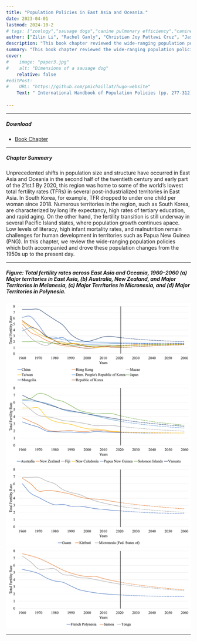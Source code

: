 ```yaml
---
title: "Population Policies in East Asia and Oceania." 
date: 2023-04-01
lastmod: 2024-10-2
# tags: ["zoology","sausage dogs","canine pulmonary efficiency","canine science","experimental zoology"]
author: ["Zilin Li", "Rachel Ganly", "Christian Joy Pattawi Cruz", "Jason Tsz Him Cheung", "Stuart Gietel-Basten"]
description: "This book chapter reviewed the wide-ranging population policies which both accompanied and drove these population changes from the 1950s up to the present day." 
summary: "This book chapter reviewed the wide-ranging population policies which both accompanied and drove these population changes from the 1950s up to the present day." 
cover:
#    image: "paper3.jpg"
#    alt: "Dimensions of a sausage dog"
    relative: false
#editPost:
#    URL: "https://github.com/pmichaillat/hugo-website"
    Text: " International Handbook of Population Policies (pp. 277-312)"

---
```


---

##### Download

+ [Book Chapter](bookchapter1.pdf)
<!-- + [Online appendix](appendix2.pdf)
+ [Code and data](https://github.com/pmichaillat/wunk) -->

---

##### Chapter Summary

Unprecedented shifts in population size and structure have occurred in East Asia and Oceania in the second half of the twentieth century and early part of the 21st.1 By 2020, this region was home to some of the world’s lowest total fertility rates (TFRs) in several post-industrialized territories in East Asia. In South Korea, for example, TFR dropped to under one child per woman since 2018. Numerous territories in the region, such as South Korea, are characterized by long life expectancy, high rates of tertiary education, and rapid aging. On the other hand, the fertility transition is still underway in several Pacific Island states, where population growth continues apace. Low levels of literacy, high infant mortality rates, and malnutrition remain challenges for human development in territories such as Papua New Guinea (PNG). In this chapter, we review the wide-ranging population policies which both accompanied and drove these population changes from the 1950s up to the present day.

---

##### Figure: Total fertility rates across East Asia and Oceania, 1960–2060 (a) Major territories in East Asia, (b) Australia, New Zealand, and Major Territories in Melanesia, (c) Major Territories in Micronesia, and (d) Major Territories in Polynesia.

![](bookchapter1A.jpg)
![](bookchapter1B.jpg)
![](bookchapter1C.jpg)
![](bookchapter1D.jpg)

---

<!--

##### Citation

Cheung, JTH., Tang, KC., & Koh, K. (2021). Geographic Clustering of Fast-Food Restaurants Around Secondary Schools in Hong Kong. Preventing Chronic Disease, 18, E56. PMID:34081576. [IF: 4.4]

```BibTeX
@article{PI04,
author = {Cheung, JTH., Tang, KC., & Koh, K. },
year = {2021},
title ={Geographic Clustering of Fast-Food Restaurants Around Secondary Schools in Hong Kong.},
journal = {Preventing Chronic Disease},
volume = {18},
# number = {2},
pages = {E56},
url = {https://www.cdc.gov/pcd/issues/2021/20_0601.htm}}
```

---

##### Related material

+ [Presentation slides](presentation2.pdf)
+ [Wikipedia entry](https://en.wikipedia.org/wiki/The_Finer_Points_of_Sausage_Dogs)

-->
